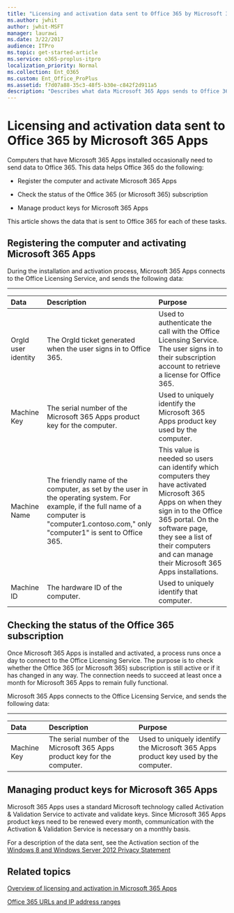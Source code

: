 ```yaml
---
title: "Licensing and activation data sent to Office 365 by Microsoft 365 Apps"
ms.author: jwhit
author: jwhit-MSFT
manager: laurawi
ms.date: 3/22/2017
audience: ITPro
ms.topic: get-started-article
ms.service: o365-proplus-itpro
localization_priority: Normal
ms.collection: Ent_O365
ms.custom: Ent_Office_ProPlus
ms.assetid: f7d07a88-35c3-48f5-b30e-c842f2d911a5
description: "Describes what data Microsoft 365 Apps sends to Office 365 services for licensing and activation purposes."
---
```


# Licensing and activation data sent to Office 365 by Microsoft 365 Apps

  
Computers that have Microsoft 365 Apps installed occasionally need to send data to Office 365. This data helps Office 365 do the following:
  
- Register the computer and activate Microsoft 365 Apps
    
- Check the status of the Office 365 (or Microsoft 365) subscription
    
- Manage product keys for Microsoft 365 Apps
    
This article shows the data that is sent to Office 365 for each of these tasks.
  
## Registering the computer and activating Microsoft 365 Apps
<a name="BKMK_RegisterCompAndActivate"> </a>

During the installation and activation process, Microsoft 365 Apps connects to the Office Licensing Service, and sends the following data:
  
****

|**Data**|**Description**|**Purpose**|
|:-----|:-----|:-----|
|OrgId user identity  <br/> |The OrgId ticket generated when the user signs in to Office 365.  <br/> |Used to authenticate the call with the Office Licensing Service. The user signs in to their subscription account to retrieve a license for Office 365.  <br/> |
|Machine Key  <br/> |The serial number of the Microsoft 365 Apps product key for the computer.  <br/> |Used to uniquely identify the Microsoft 365 Apps product key used by the computer.  <br/> |
|Machine Name  <br/> |The friendly name of the computer, as set by the user in the operating system. For example, if the full name of a computer is "computer1.contoso.com," only "computer1" is sent to Office 365.  <br/> |This value is needed so users can identify which computers they have activated Microsoft 365 Apps on when they sign in to the Office 365 portal. On the software page, they see a list of their computers and can manage their Microsoft 365 Apps installations.  <br/> |
|Machine ID  <br/> |The hardware ID of the computer.  <br/> |Used to uniquely identify that computer.  <br/> |
   
## Checking the status of the Office 365 subscription
<a name="BKMK_CheckSubscriptionStatus"> </a>

Once Microsoft 365 Apps is installed and activated, a process runs once a day to connect to the Office Licensing Service. The purpose is to check whether the Office 365 (or Microsoft 365) subscription is still active or if it has changed in any way. The connection needs to succeed at least once a month for Microsoft 365 Apps to remain fully functional.
  
Microsoft 365 Apps connects to the Office Licensing Service, and sends the following data:
  
****

|**Data**|**Description**|**Purpose**|
|:-----|:-----|:-----|
|Machine Key  <br/> |The serial number of the Microsoft 365 Apps product key for the computer.  <br/> |Used to uniquely identify the Microsoft 365 Apps product key used by the computer.  <br/> |
   
## Managing product keys for Microsoft 365 Apps
<a name="BKMK_ManageProductKeys"> </a>

Microsoft 365 Apps uses a standard Microsoft technology called Activation &amp; Validation Service to activate and validate keys. Since Microsoft 365 Apps product keys need to be renewed every month, communication with the Activation &amp; Validation Service is necessary on a monthly basis.
  
For a description of the data sent, see the Activation section of the [Windows 8 and Windows Server 2012 Privacy Statement](https://go.microsoft.com/fwlink/p/?LinkId=313210)
  
## Related topics
[Overview of licensing and activation in Microsoft 365 Apps](overview-licensing-activation-microsoft-365-apps.md)
  
[Office 365 URLs and IP address ranges](https://docs.microsoft.com/office365/enterprise/urls-and-ip-address-ranges)

